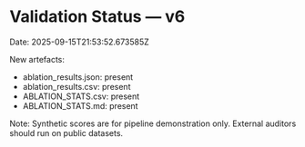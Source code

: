 # Validation Status — v6
Date: 2025-09-15T21:53:52.673585Z

New artefacts:
- ablation_results.json: present
- ablation_results.csv: present
- ABLATION_STATS.csv: present
- ABLATION_STATS.md: present

Note: Synthetic scores are for pipeline demonstration only. External auditors should run on public datasets.
